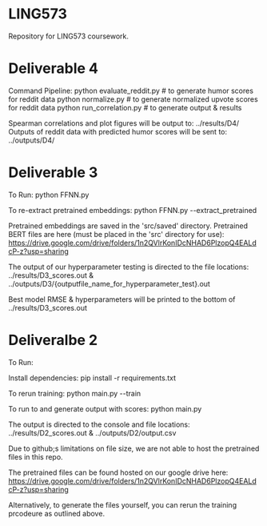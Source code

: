 # LING573
Repository for LING573 coursework.

# Deliverable 4

Command Pipeline:
python evaluate_reddit.py  # to generate humor scores for reddit data
python normalize.py  # to generate normalized upvote scores for reddit data
python run_correlation.py  # to generate output & results

Spearman correlations and plot figures will be output to:
../results/D4/
Outputs of reddit data with predicted humor scores will be sent to:
../outputs/D4/

# Deliverable 3

To Run:
python FFNN.py

To re-extract pretrained embeddings:
python FFNN.py --extract_pretrained

Pretrained embeddings are saved in the 'src/saved' directory.
Pretrained BERT files are here (must be placed in the 'src' directory for use):
https://drive.google.com/drive/folders/1n2QVlrKonIDcNHAD6PlzopQ4EALdcP-z?usp=sharing

The output of our hyperparameter testing is directed to the file locations:
../results/D3_scores.out & ../outputs/D3/{outputfile_name_for_hyperparameter_test}.out

Best model RMSE & hyperparameters will be printed to the bottom of ../results/D3_scores.out


# Deliveralbe 2
To Run:

Install dependencies:
pip install -r requirements.txt

To rerun training:
python main.py --train

To run to and generate output with scores:
python main.py

The output is directed to the console and file locations:
../results/D2_scores.out & ../outputs/D2/output.csv

Due to github;s limitations on file size, we are not able
to host the pretrained files in this repo.

The pretrained files can be found hosted on our google
drive here:
https://drive.google.com/drive/folders/1n2QVlrKonIDcNHAD6PlzopQ4EALdcP-z?usp=sharing

Alternatively, to generate the files yourself, you can rerun the training prcodeure
as outlined above.


